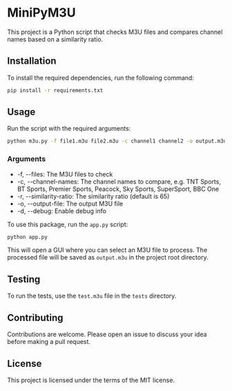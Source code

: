 # MiniPyM3U

This project is a Python script that checks M3U files and compares channel names based on a similarity ratio.

## Installation

To install the required dependencies, run the following command:

```sh
pip install -r requirements.txt
```

## Usage

Run the script with the required arguments:
```sh
python m3u.py -f file1.m3u file2.m3u -c channel1 channel2 -o output.m3u
```

### Arguments
* -f, --files: The M3U files to check
* -c, --channel-names: The channel names to compare, e.g. TNT Sports, BT Sports, Premier Sports, Peacock, Sky Sports, SuperSport, BBC One
* -r, --similarity-ratio: The similarity ratio (default is 65)
* -o, --output-file: The output M3U file
* -d, --debug: Enable debug info

To use this package, run the `app.py` script:
```sh
python app.py
```

This will open a GUI where you can select an M3U file to process. The processed file will be saved as `output.m3u` in the project root directory.

## Testing

To run the tests, use the `test.m3u` file in the `tests` directory.

## Contributing

Contributions are welcome. Please open an issue to discuss your idea before making a pull request.

## License

This project is licensed under the terms of the MIT license.